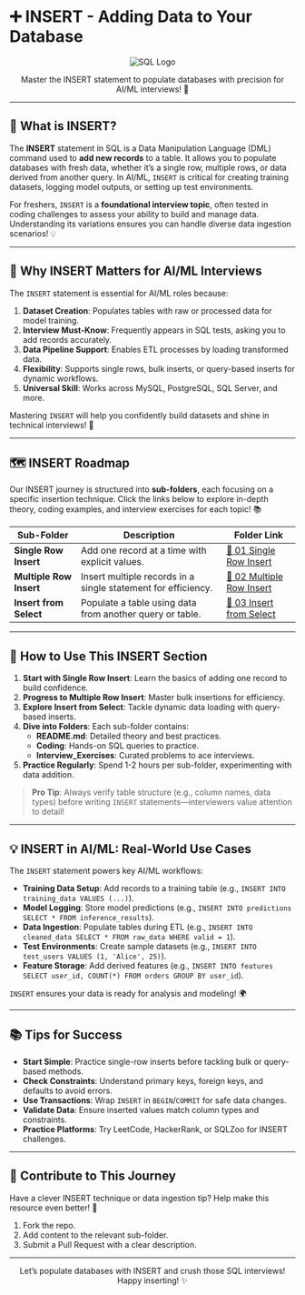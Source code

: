# ➕ INSERT - Adding Data to Your Database

<div align="center">
  <img src="https://img.shields.io/badge/SQL-4479A1?style=for-the-badge&logo=postgresql&logoColor=white" alt="SQL Logo" />
</div>

<p align="center">Master the INSERT statement to populate databases with precision for AI/ML interviews! 🚀</p>

---

## 🌟 What is INSERT?

The **INSERT** statement in SQL is a Data Manipulation Language (DML) command used to **add new records** to a table. It allows you to populate databases with fresh data, whether it’s a single row, multiple rows, or data derived from another query. In AI/ML, `INSERT` is critical for creating training datasets, logging model outputs, or setting up test environments.

For freshers, `INSERT` is a **foundational interview topic**, often tested in coding challenges to assess your ability to build and manage data. Understanding its variations ensures you can handle diverse data ingestion scenarios! 💡

---

## 🎯 Why INSERT Matters for AI/ML Interviews

The `INSERT` statement is essential for AI/ML roles because:

1. **Dataset Creation**: Populates tables with raw or processed data for model training.
2. **Interview Must-Know**: Frequently appears in SQL tests, asking you to add records accurately.
3. **Data Pipeline Support**: Enables ETL processes by loading transformed data.
4. **Flexibility**: Supports single rows, bulk inserts, or query-based inserts for dynamic workflows.
5. **Universal Skill**: Works across MySQL, PostgreSQL, SQL Server, and more.

Mastering `INSERT` will help you confidently build datasets and shine in technical interviews! 🌟

---

## 🗺️ INSERT Roadmap

Our INSERT journey is structured into **sub-folders**, each focusing on a specific insertion technique. Click the links below to explore in-depth theory, coding examples, and interview exercises for each topic! 📚

| Sub-Folder | Description | Folder Link |
|------------|-------------|-------------|
| **Single Row Insert** | Add one record at a time with explicit values. | [📂 01 Single Row Insert](./01%20Single%20Row%20Insert) |
| **Multiple Row Insert** | Insert multiple records in a single statement for efficiency. | [📂 02 Multiple Row Insert](./02%20Multiple%20Row%20Insert) |
| **Insert from Select** | Populate a table using data from another query or table. | [📂 03 Insert from Select](./03%20Insert%20from%20Select) |

---

## 🚀 How to Use This INSERT Section

1. **Start with Single Row Insert**: Learn the basics of adding one record to build confidence.
2. **Progress to Multiple Row Insert**: Master bulk insertions for efficiency.
3. **Explore Insert from Select**: Tackle dynamic data loading with query-based inserts.
4. **Dive into Folders**: Each sub-folder contains:
   - **README.md**: Detailed theory and best practices.
   - **Coding**: Hands-on SQL queries to practice.
   - **Interview_Exercises**: Curated problems to ace interviews.
5. **Practice Regularly**: Spend 1-2 hours per sub-folder, experimenting with data addition.

> **Pro Tip**: Always verify table structure (e.g., column names, data types) before writing `INSERT` statements—interviewers value attention to detail!

---

## 💡 INSERT in AI/ML: Real-World Use Cases

The `INSERT` statement powers key AI/ML workflows:

- **Training Data Setup**: Add records to a training table (e.g., `INSERT INTO training_data VALUES (...)`).
- **Model Logging**: Store model predictions (e.g., `INSERT INTO predictions SELECT * FROM inference_results`).
- **Data Ingestion**: Populate tables during ETL (e.g., `INSERT INTO cleaned_data SELECT * FROM raw_data WHERE valid = 1`).
- **Test Environments**: Create sample datasets (e.g., `INSERT INTO test_users VALUES (1, 'Alice', 25)`).
- **Feature Storage**: Add derived features (e.g., `INSERT INTO features SELECT user_id, COUNT(*) FROM orders GROUP BY user_id`).

`INSERT` ensures your data is ready for analysis and modeling! 🌍

---

## 📚 Tips for Success

- **Start Simple**: Practice single-row inserts before tackling bulk or query-based methods.
- **Check Constraints**: Understand primary keys, foreign keys, and defaults to avoid errors.
- **Use Transactions**: Wrap `INSERT` in `BEGIN`/`COMMIT` for safe data changes.
- **Validate Data**: Ensure inserted values match column types and constraints.
- **Practice Platforms**: Try LeetCode, HackerRank, or SQLZoo for INSERT challenges.

---

## 🤝 Contribute to This Journey

Have a clever INSERT technique or data ingestion tip? Help make this resource even better! 🌟
1. Fork the repo.
2. Add content to the relevant sub-folder.
3. Submit a Pull Request with a clear description.

---

<div align="center">
  <p>Let’s populate databases with INSERT and crush those SQL interviews! Happy inserting! ✨</p>
</div>